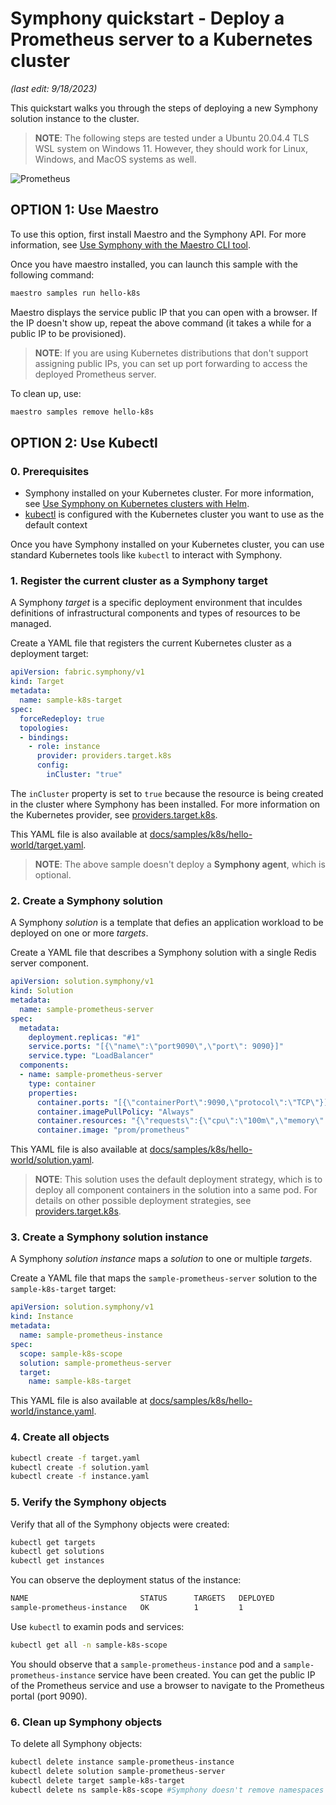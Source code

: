 # Symphony quickstart - Deploy a Prometheus server to a Kubernetes cluster

_(last edit: 9/18/2023)_

This quickstart walks you through the steps of deploying a new Symphony solution instance to the cluster.

> **NOTE**: The following steps are tested under a Ubuntu 20.04.4 TLS WSL system on Windows 11. However, they should work for Linux, Windows, and MacOS systems as well.

![Prometheus](../images/prometheus-k8s.png)

## OPTION 1: Use Maestro

To use this option, first install Maestro and the Symphony API. For more information, see [Use Symphony with the Maestro CLI tool](./quick_start_maestro.md).

Once you have maestro installed, you can launch this sample with the following command:

```bash
maestro samples run hello-k8s
```

Maestro displays the service public IP that you can open with a browser. If the IP doesn't show up, repeat the above command (it takes a while for a public IP to be provisioned).

> **NOTE**: If you are using Kubernetes distributions that don't support assigning public IPs, you can set up port forwarding to access the deployed Prometheus server.

To clean up, use:

```bash
maestro samples remove hello-k8s
```

## OPTION 2: Use Kubectl

### 0. Prerequisites

* Symphony installed on your Kubernetes cluster.  For more information, see [Use Symphony on Kubernetes clusters with Helm](./quick_start_helm.md).
* [kubectl](https://kubernetes.io/docs/reference/kubectl/kubectl/) is configured with the Kubernetes cluster you want to use as the default context

Once you have Symphony installed on your Kubernetes cluster, you can use standard Kubernetes tools like `kubectl` to interact with Symphony.

### 1. Register the current cluster as a Symphony target

A Symphony *target* is a specific deployment environment that inculdes definitions of infrastructural components and types of resources to be managed.

Create a YAML file that registers the current Kubernetes cluster as a deployment target:

```yaml
apiVersion: fabric.symphony/v1
kind: Target
metadata:
  name: sample-k8s-target        
spec:  
  forceRedeploy: true
  topologies:
  - bindings:
    - role: instance
      provider: providers.target.k8s
      config:
        inCluster: "true"   
```

The `inCluster` property is set to `true` because the resource is being created in the cluster where Symphony has been installed. For more information on the Kubernetes provider, see [providers.target.k8s](../providers/target-providers/k8s_provider.md).

This YAML file is also available at [docs/samples/k8s/hello-world/target.yaml](../../samples/k8s/hello-world/target.yaml).

> **NOTE**: The above sample doesn't deploy a **Symphony agent**, which is optional.

### 2. Create a Symphony solution

A Symphony *solution* is a template that defies an application workload to be deployed on one or more *targets*.

Create a YAML file that describes a Symphony solution with a single Redis server component.

```yaml
apiVersion: solution.symphony/v1
kind: Solution
metadata: 
  name: sample-prometheus-server
spec:  
  metadata:
    deployment.replicas: "#1"
    service.ports: "[{\"name\":\"port9090\",\"port\": 9090}]"
    service.type: "LoadBalancer"
  components:
  - name: sample-prometheus-server
    type: container
    properties:
      container.ports: "[{\"containerPort\":9090,\"protocol\":\"TCP\"}]"
      container.imagePullPolicy: "Always"
      container.resources: "{\"requests\":{\"cpu\":\"100m\",\"memory\":\"100Mi\"}}"        
      container.image: "prom/prometheus"
```

This YAML file is also available at [docs/samples/k8s/hello-world/solution.yaml](../../samples/k8s/hello-world/solution.yaml).

> **NOTE**: This solution uses the default deployment strategy, which is to deploy all component containers in the solution into a same pod. For details on other possible deployment strategies, see [providers.target.k8s](../providers/k8s_provider.md).

### 3. Create a Symphony solution instance

A Symphony *solution instance* maps a *solution* to one or multiple *targets*.

Create a YAML file that maps the `sample-prometheus-server` solution to the `sample-k8s-target` target:

```yaml
apiVersion: solution.symphony/v1
kind: Instance
metadata:
  name: sample-prometheus-instance
spec:
  scope: sample-k8s-scope
  solution: sample-prometheus-server
  target: 
    name: sample-k8s-target  
```

This YAML file is also available at [docs/samples/k8s/hello-world/instance.yaml](../../samples/k8s/hello-world/instance.yaml).

### 4. Create all objects

```bash
kubectl create -f target.yaml
kubectl create -f solution.yaml
kubectl create -f instance.yaml
```

### 5. Verify the Symphony objects

Verify that all of the Symphony objects were created:

```bash
kubectl get targets
kubectl get solutions
kubectl get instances
```

You can observe the deployment status of the instance:

```bash
NAME                         STATUS      TARGETS   DEPLOYED
sample-prometheus-instance   OK          1         1
```

Use `kubectl` to examin pods and services:

```bash
kubectl get all -n sample-k8s-scope
```

You should observe that a `sample-prometheus-instance` pod and a `sample-prometheus-instance` service have been created. You can get the public IP of the Prometheus service and use a browser to navigate to the Prometheus portal (port 9090).

### 6. Clean up Symphony objects

To delete all Symphony objects:

```bash
kubectl delete instance sample-prometheus-instance
kubectl delete solution sample-prometheus-server
kubectl delete target sample-k8s-target  
kubectl delete ns sample-k8s-scope #Symphony doesn't remove namespaces
```
